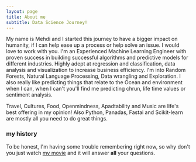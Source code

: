```yaml
---
layout: page
title: About me
subtitle: Data Science Journey!
---
```


My name is Mehdi and I started this journey to have a bigger impact on humanity, if I can help ease up a process or help solve an issue. I would love to work with you. 
I'm an Experienced Machine Learning Engineer with proven success in building successful algorithms and predictive models for different industries. Highly adept at regression and classification, data analysis and visualization to increase business efficiency. I'm into Random Forests, Natural Language Processing, Data wrangling and Exploration. I also really like predicting things that relate to the Ocean and environment when I can, when I can't you'll find me predicting chrun, life time values or sentiment analysis.  

Travel, Cultures, Food, Openmindness, Apadtability and Music are life's best offering in my opinion! Also Python, Panadas, Fastai and Scikit-learn are mostly all you need to do great things.
### my history

To be honest, I'm having some trouble remembering right now, so why don't you just watch [my movie](http://https://www.instagram.com/p/Bnj5FuDA-YE/) and it will answer **all** your questions.


